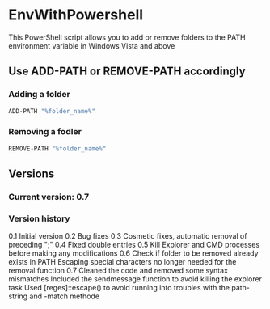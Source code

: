# EnvWithPowershell

This PowerShell script allows you to add or remove folders to the PATH environment variable in Windows Vista and above

## Use ADD-PATH or REMOVE-PATH accordingly

### Adding a folder

```powershell
ADD-PATH "%folder_name%"
```

### Removing a fodler

```powershell
REMOVE-PATH "%folder_name%"
```

## Versions

### Current version: 0.7

### Version history

0.1 Initial version
0.2 Bug fixes
0.3 Cosmetic fixes, automatic removal of preceding ";"
0.4 Fixed double entries
0.5 Kill Explorer and CMD processes before making any modifications
0.6 Check if folder to be removed already exists in PATH
    Escaping special characters no longer needed for the removal function
0.7 Cleaned the code and removed some syntax mismatches
    Included the sendmessage function to avoid killing the explorer task
    Used [reges]::escape() to avoid running into troubles with the path-string and -match methode
